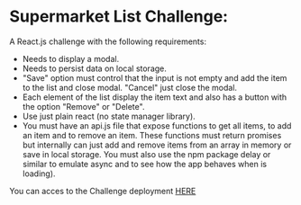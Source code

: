 # Supermarket List Challenge:

A React.js challenge with the following requirements:

- Needs to display a modal.
- Needs to persist data on local storage.
- "Save" option must control that the input is not empty and add the item to the list and close modal. "Cancel" just close the modal.
- Each element of the list display the item text and also has a button with the option "Remove" or "Delete".
- Use just plain react (no state manager library).
- You must have an api.js file that expose functions to get all items, to add an item and to remove an item. These functions must return promises but internally can just add and remove items from an array in memory or save in local storage. You must also use the npm package delay or similar to emulate async and to see how the app behaves when is loading).

You can acces to the Challenge deployment <a href="https://supermarketlist.netlify.com/" target="_blank">HERE</a>

